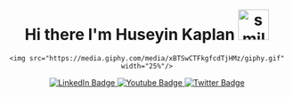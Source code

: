 <div id="header" align="center">
  <h1 align="center">Hi there I'm Huseyin Kaplan <img src="https://media.giphy.com/media/l1J9MT9T0ZG2xvWCc/giphy.gif" width="55px" alt="smileEmoji"></h1>

  
    <img src="https://media.giphy.com/media/xBTSwCTFkgfcdTjHMz/giphy.gif" width="25%"/>
  
  <div id="badges">
  <a href="https://www.linkedin.com/in/h%C3%BCseyin-kaplan-51500824b">
    <img src="https://img.shields.io/badge/LinkedIn-blue?style=for-the-badge&logo=linkedin&logoColor=white" alt="LinkedIn Badge"/>
  </a>
  <a href="https://www.youtube.com/@iamcankaplan">
    <img src="https://img.shields.io/badge/YouTube-red?style=for-the-badge&logo=youtube&logoColor=white" alt="Youtube Badge"/>
  </a>
  <a href="https://twitter.com/iamcankaplan">
    <img src="https://img.shields.io/badge/Twitter-blue?style=for-the-badge&logo=twitter&logoColor=white" alt="Twitter Badge"/>
  </a>
    


</div>
<img src="https://komarev.com/ghpvc/?username=huseyinkaplan00&style=flat-square&color=blue" alt=""/>

  
</div>



<!--
**huseyinkaplan00/huseyinkaplan00** is a ✨ _special_ ✨ repository because its `README.md` (this file) appears on your GitHub profile.

Here are some ideas to get you started:

- 🔭 I’m currently working on ...
- 🌱 I’m currently learning ...
- 👯 I’m looking to collaborate on ...
- 🤔 I’m looking for help with ...
- 💬 Ask me about ...
- 📫 How to reach me: ...
- 😄 Pronouns: ...
- ⚡ Fun fact: ...
-->
